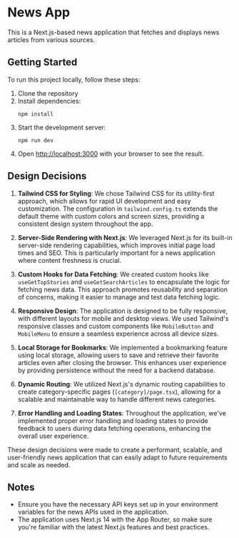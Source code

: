 # News App

This is a Next.js-based news application that fetches and displays news articles from various sources.

## Getting Started

To run this project locally, follow these steps:

1. Clone the repository
2. Install dependencies:
   ```
   npm install
   ```
3. Start the development server:
   ```
   npm run dev
   ```
4. Open [http://localhost:3000](http://localhost:3000) with your browser to see the result.

## Design Decisions

1. **Tailwind CSS for Styling**: We chose Tailwind CSS for its utility-first approach, which allows for rapid UI development and easy customization. The configuration in `tailwind.config.ts` extends the default theme with custom colors and screen sizes, providing a consistent design system throughout the app.

2. **Server-Side Rendering with Next.js**: We leveraged Next.js for its built-in server-side rendering capabilities, which improves initial page load times and SEO. This is particularly important for a news application where content freshness is crucial.

3. **Custom Hooks for Data Fetching**: We created custom hooks like `useGetTopStories` and `useGetSearchArticles` to encapsulate the logic for fetching news data. This approach promotes reusability and separation of concerns, making it easier to manage and test data fetching logic.

4. **Responsive Design**: The application is designed to be fully responsive, with different layouts for mobile and desktop views. We used Tailwind's responsive classes and custom components like `MobileButton` and `MobileMenu` to ensure a seamless experience across all device sizes.

5. **Local Storage for Bookmarks**: We implemented a bookmarking feature using local storage, allowing users to save and retrieve their favorite articles even after closing the browser. This enhances user experience by providing persistence without the need for a backend database.

6. **Dynamic Routing**: We utilized Next.js's dynamic routing capabilities to create category-specific pages (`[category]/page.tsx`), allowing for a scalable and maintainable way to handle different news categories.

7. **Error Handling and Loading States**: Throughout the application, we've implemented proper error handling and loading states to provide feedback to users during data fetching operations, enhancing the overall user experience.

These design decisions were made to create a performant, scalable, and user-friendly news application that can easily adapt to future requirements and scale as needed.

## Notes

- Ensure you have the necessary API keys set up in your environment variables for the news APIs used in the application.
- The application uses Next.js 14 with the App Router, so make sure you're familiar with the latest Next.js features and best practices.
